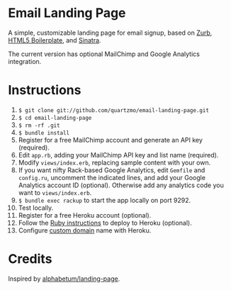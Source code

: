 Email Landing Page
============

A simple, customizable landing page for email signup, based on [Zurb](https://github.com/twitter/bootstrap), [HTML5 Boilerplate](https://github.com/h5bp/html5-boilerplate), and [Sinatra](https://github.com/sinatra/sinatra).

The current version has optional MailChimp and Google Analytics integration.

<!-- Please visit the [live demo](http://landingpages.herokuapp.com/) on Heroku and join the project mailing list -->

# Instructions

1. `$ git clone git://github.com/quartzmo/email-landing-page.git`
1. `$ cd email-landing-page`
1. `$ rm -rf .git`
1. `$ bundle install`
1. Register for a free MailChimp account and generate an API key (required).
1. Edit `app.rb`, adding your MailChimp API key and list name (required).
1. Modify `views/index.erb`, replacing sample content with your own.
1. If you want nifty Rack-based Google Analytics, edit `Gemfile` and `config.ru`, uncomment the indicated lines, and add
   your Google Analytics account ID (optional). Otherwise add any analytics code you want to `views/index.erb`.
1. `$ bundle exec rackup` to start the app locally on port 9292.
1. Test locally.
1. Register for a free Heroku account (optional).
1. Follow the [Ruby instructions](https://devcenter.heroku.com/articles/ruby) to deploy to Heroku (optional).
1. Configure [custom domain](https://devcenter.heroku.com/articles/custom-domains) name with Heroku.

# Credits

Inspired by [alphabetum/landing-page](https://github.com/alphabetum/landing-page).
